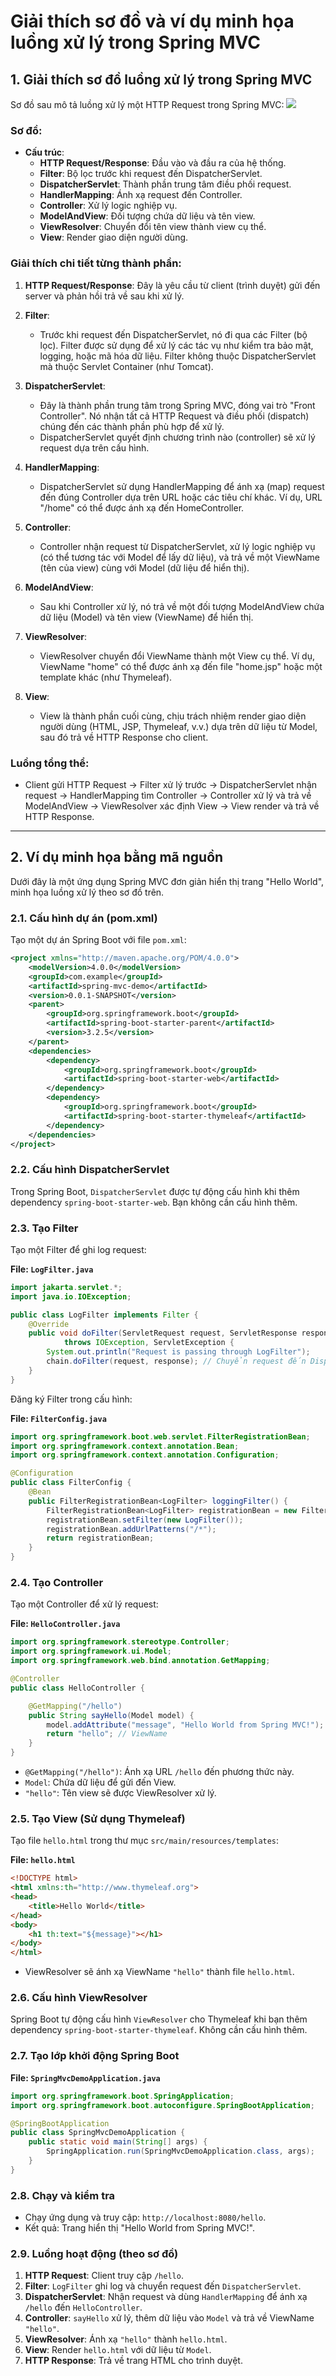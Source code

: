 # Giải thích sơ đồ và ví dụ minh họa luồng xử lý trong Spring MVC

## 1. Giải thích sơ đồ luồng xử lý trong Spring MVC

Sơ đồ sau mô tả luồng xử lý một HTTP Request trong Spring MVC:
<img  src='./image/image.png'>
### Sơ đồ:
- **Cấu trúc**:
  - **HTTP Request/Response**: Đầu vào và đầu ra của hệ thống.
  - **Filter**: Bộ lọc trước khi request đến DispatcherServlet.
  - **DispatcherServlet**: Thành phần trung tâm điều phối request.
  - **HandlerMapping**: Ánh xạ request đến Controller.
  - **Controller**: Xử lý logic nghiệp vụ.
  - **ModelAndView**: Đối tượng chứa dữ liệu và tên view.
  - **ViewResolver**: Chuyển đổi tên view thành view cụ thể.
  - **View**: Render giao diện người dùng.

### Giải thích chi tiết từng thành phần:
1. **HTTP Request/Response**: Đây là yêu cầu từ client (trình duyệt) gửi đến server và phản hồi trả về sau khi xử lý.
   
2. **Filter**: 
   - Trước khi request đến DispatcherServlet, nó đi qua các Filter (bộ lọc). Filter được sử dụng để xử lý các tác vụ như kiểm tra bảo mật, logging, hoặc mã hóa dữ liệu. Filter không thuộc DispatcherServlet mà thuộc Servlet Container (như Tomcat).

3. **DispatcherServlet**: 
   - Đây là thành phần trung tâm trong Spring MVC, đóng vai trò "Front Controller". Nó nhận tất cả HTTP Request và điều phối (dispatch) chúng đến các thành phần phù hợp để xử lý.
   - DispatcherServlet quyết định chương trình nào (controller) sẽ xử lý request dựa trên cấu hình.

4. **HandlerMapping**: 
   - DispatcherServlet sử dụng HandlerMapping để ánh xạ (map) request đến đúng Controller dựa trên URL hoặc các tiêu chí khác. Ví dụ, URL "/home" có thể được ánh xạ đến HomeController.

5. **Controller**: 
   - Controller nhận request từ DispatcherServlet, xử lý logic nghiệp vụ (có thể tương tác với Model để lấy dữ liệu), và trả về một ViewName (tên của view) cùng với Model (dữ liệu để hiển thị).

6. **ModelAndView**: 
   - Sau khi Controller xử lý, nó trả về một đối tượng ModelAndView chứa dữ liệu (Model) và tên view (ViewName) để hiển thị.

7. **ViewResolver**: 
   - ViewResolver chuyển đổi ViewName thành một View cụ thể. Ví dụ, ViewName "home" có thể được ánh xạ đến file "home.jsp" hoặc một template khác (như Thymeleaf).

8. **View**: 
   - View là thành phần cuối cùng, chịu trách nhiệm render giao diện người dùng (HTML, JSP, Thymeleaf, v.v.) dựa trên dữ liệu từ Model, sau đó trả về HTTP Response cho client.

### Luồng tổng thể:
- Client gửi HTTP Request → Filter xử lý trước → DispatcherServlet nhận request → HandlerMapping tìm Controller → Controller xử lý và trả về ModelAndView → ViewResolver xác định View → View render và trả về HTTP Response.

---

## 2. Ví dụ minh họa bằng mã nguồn

Dưới đây là một ứng dụng Spring MVC đơn giản hiển thị trang "Hello World", minh họa luồng xử lý theo sơ đồ trên.

### 2.1. Cấu hình dự án (pom.xml)

Tạo một dự án Spring Boot với file `pom.xml`:

```xml
<project xmlns="http://maven.apache.org/POM/4.0.0">
    <modelVersion>4.0.0</modelVersion>
    <groupId>com.example</groupId>
    <artifactId>spring-mvc-demo</artifactId>
    <version>0.0.1-SNAPSHOT</version>
    <parent>
        <groupId>org.springframework.boot</groupId>
        <artifactId>spring-boot-starter-parent</artifactId>
        <version>3.2.5</version>
    </parent>
    <dependencies>
        <dependency>
            <groupId>org.springframework.boot</groupId>
            <artifactId>spring-boot-starter-web</artifactId>
        </dependency>
        <dependency>
            <groupId>org.springframework.boot</groupId>
            <artifactId>spring-boot-starter-thymeleaf</artifactId>
        </dependency>
    </dependencies>
</project>
```

### 2.2. Cấu hình DispatcherServlet

Trong Spring Boot, `DispatcherServlet` được tự động cấu hình khi thêm dependency `spring-boot-starter-web`. Bạn không cần cấu hình thêm.

### 2.3. Tạo Filter

Tạo một Filter để ghi log request:

**File: `LogFilter.java`**

```java
import jakarta.servlet.*;
import java.io.IOException;

public class LogFilter implements Filter {
    @Override
    public void doFilter(ServletRequest request, ServletResponse response, FilterChain chain) 
            throws IOException, ServletException {
        System.out.println("Request is passing through LogFilter");
        chain.doFilter(request, response); // Chuyển request đến DispatcherServlet
    }
}
```

Đăng ký Filter trong cấu hình:

**File: `FilterConfig.java`**

```java
import org.springframework.boot.web.servlet.FilterRegistrationBean;
import org.springframework.context.annotation.Bean;
import org.springframework.context.annotation.Configuration;

@Configuration
public class FilterConfig {
    @Bean
    public FilterRegistrationBean<LogFilter> loggingFilter() {
        FilterRegistrationBean<LogFilter> registrationBean = new FilterRegistrationBean<>();
        registrationBean.setFilter(new LogFilter());
        registrationBean.addUrlPatterns("/*");
        return registrationBean;
    }
}
```

### 2.4. Tạo Controller

Tạo một Controller để xử lý request:

**File: `HelloController.java`**

```java
import org.springframework.stereotype.Controller;
import org.springframework.ui.Model;
import org.springframework.web.bind.annotation.GetMapping;

@Controller
public class HelloController {

    @GetMapping("/hello")
    public String sayHello(Model model) {
        model.addAttribute("message", "Hello World from Spring MVC!");
        return "hello"; // ViewName
    }
}
```

- `@GetMapping("/hello")`: Ánh xạ URL `/hello` đến phương thức này.
- `Model`: Chứa dữ liệu để gửi đến View.
- `"hello"`: Tên view sẽ được ViewResolver xử lý.

### 2.5. Tạo View (Sử dụng Thymeleaf)

Tạo file `hello.html` trong thư mục `src/main/resources/templates`:

**File: `hello.html`**

```html
<!DOCTYPE html>
<html xmlns:th="http://www.thymeleaf.org">
<head>
    <title>Hello World</title>
</head>
<body>
    <h1 th:text="${message}"></h1>
</body>
</html>
```

- ViewResolver sẽ ánh xạ ViewName `"hello"` thành file `hello.html`.

### 2.6. Cấu hình ViewResolver

Spring Boot tự động cấu hình `ViewResolver` cho Thymeleaf khi bạn thêm dependency `spring-boot-starter-thymeleaf`. Không cần cấu hình thêm.

### 2.7. Tạo lớp khởi động Spring Boot

**File: `SpringMvcDemoApplication.java`**

```java
import org.springframework.boot.SpringApplication;
import org.springframework.boot.autoconfigure.SpringBootApplication;

@SpringBootApplication
public class SpringMvcDemoApplication {
    public static void main(String[] args) {
        SpringApplication.run(SpringMvcDemoApplication.class, args);
    }
}
```

### 2.8. Chạy và kiểm tra

- Chạy ứng dụng và truy cập: `http://localhost:8080/hello`.
- Kết quả: Trang hiển thị "Hello World from Spring MVC!".

### 2.9. Luồng hoạt động (theo sơ đồ)

1. **HTTP Request**: Client truy cập `/hello`.
2. **Filter**: `LogFilter` ghi log và chuyển request đến `DispatcherServlet`.
3. **DispatcherServlet**: Nhận request và dùng `HandlerMapping` để ánh xạ `/hello` đến `HelloController`.
4. **Controller**: `sayHello` xử lý, thêm dữ liệu vào `Model` và trả về ViewName `"hello"`.
5. **ViewResolver**: Ánh xạ `"hello"` thành `hello.html`.
6. **View**: Render `hello.html` với dữ liệu từ `Model`.
7. **HTTP Response**: Trả về trang HTML cho trình duyệt.